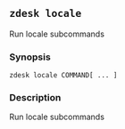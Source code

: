 ## `zdesk locale`

Run locale subcommands

### Synopsis

    zdesk locale COMMAND[ ... ]

### Description

Run locale subcommands

